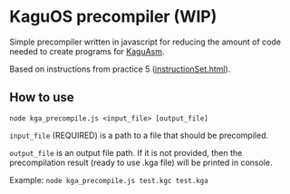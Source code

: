 # KaguOS precompiler (WIP)

Simple precompiler written in javascript for reducing the amount of code needed to create programs for [KaguAsm](https://github.com/vovaskochko/KaguOS?tab=readme-ov-file#kaguasm-language).

Based on instructions from practice 5 ([instructionSet.html](https://github.com/ShcherbaDev/kaguos-precompiler/blob/master/instructionSet.html)).

## How to use

```
node kga_precompile.js <input_file> [output_file]
```

`input_file` (REQUIRED) is a path to a file that should be precompiled.

`output_file` is an output file path. If it is not provided, then the precompilation result (ready to use .kga file) will be printed in console.

Example: `node kga_precompile.js test.kgc test.kga`
